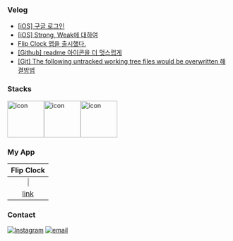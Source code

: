 ### Velog
<!-- BLOG-POST-LIST:START -->
- [[iOS] 구글 로그인](https://velog.io/@whitehyun/iOS-%EA%B5%AC%EA%B8%80-%EB%A1%9C%EA%B7%B8%EC%9D%B8)
- [[iOS] Strong, Weak에 대하여](https://velog.io/@whitehyun/iOS-Strong-Weak%EC%97%90-%EB%8C%80%ED%95%98%EC%97%AC)
- [Flip Clock 앱을 출시했다.](https://velog.io/@whitehyun/Flip-Clock-%EC%95%B1%EC%9D%84-%EC%B6%9C%EC%8B%9C%ED%96%88%EB%8B%A4)
- [[Github] readme 아이콘을 더 멋스럽게](https://velog.io/@whitehyun/Github-readme-%EC%95%84%EC%9D%B4%EC%BD%98%EC%9D%84-%EB%8D%94-%EB%A9%8B%EC%8A%A4%EB%9F%BD%EA%B2%8C)
- [[Git] The following untracked working tree files would be overwritten 해결방법](https://velog.io/@whitehyun/Git-The-following-untracked-working-tree-files-would-be-overwritten-%ED%95%B4%EA%B2%B0%EB%B0%A9%EB%B2%95)
<!-- BLOG-POST-LIST:END -->

### Stacks

<div style="display: flex; align-items: flex-start;"><img src="https://techstack-generator.vercel.app/swift-icon.svg" alt="icon" width="83" height="83" /><img src="https://techstack-generator.vercel.app/python-icon.svg" alt="icon" width="83" height="83" /><img src="https://techstack-generator.vercel.app/github-icon.svg" alt="icon" width="83" height="83" /></div>


### My App

|Flip Clock|
|:-:|
|<img src="https://user-images.githubusercontent.com/57972338/198289621-6dab00d1-7f0e-4851-b2b1-1800909b1b24.png" width="10%"/>|
|[link](https://apps.apple.com/app/flip-clock-탁상시계/id1633579148?platform=ipad)|

### Contact

[![Instagram](https://img.shields.io/badge/Instagram-E4405F?style=flat-square&logo=Instagram&logoColor=white)](https://instagram.com/whi7ehyun)
[![email](https://img.shields.io/badge/Gmail-EA4335?style=flat-square&logo=Gmail&logoColor=white)](mailto:whi7ehyun@gmail.com)
